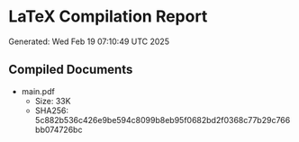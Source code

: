 # LaTeX Compilation Report
Generated: Wed Feb 19 07:10:49 UTC 2025
## Compiled Documents
- main.pdf
  - Size: 33K
  - SHA256: 5c882b536c426e9be594c8099b8eb95f0682bd2f0368c77b29c766bb074726bc

